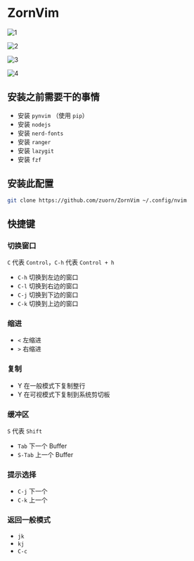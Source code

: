 # ZornVim

![1](https://tva1.sinaimg.cn/large/008eGmZEly1gnd71frmhpj31ag0u0wyd.jpg)

![2](https://tva1.sinaimg.cn/large/008eGmZEly1gndix0ki3zj31ag0u07mk.jpg)

![3](https://tva1.sinaimg.cn/large/008eGmZEly1gndixbx9dhj31ag0u0dze.jpg)

![4](https://tva1.sinaimg.cn/large/008eGmZEly1gndixopk4aj31ag0u04cc.jpg)

## 安装之前需要干的事情

- 安装 `pynvim` （使用 `pip`）
- 安装 `nodejs`
- 安装 `nerd-fonts`
- 安装 `ranger`
- 安装 `lazygit`
- 安装 `fzf`

## 安装此配置

```sh
git clone https://github.com/zuorn/ZornVim ~/.config/nvim
```

## 快捷键

### 切换窗口

`C` 代表 `Control`，`C-h` 代表 `Control + h`

- `C-h` 切换到左边的窗口
- `C-l` 切换到右边的窗口
- `C-j` 切换到下边的窗口
- `C-k` 切换到上边的窗口

### 缩进

- `<` 左缩进
- `>` 右缩进

### 复制

- Y 在一般模式下复制整行
- Y 在可视模式下复制到系统剪切板

### 缓冲区

`S` 代表 `Shift`

- `Tab` 下一个 Buffer
- `S-Tab` 上一个 Buffer

### 提示选择

- `C-j` 下一个
- `C-k` 上一个

### 返回一般模式

- `jk`
- `kj`
- `C-c`

